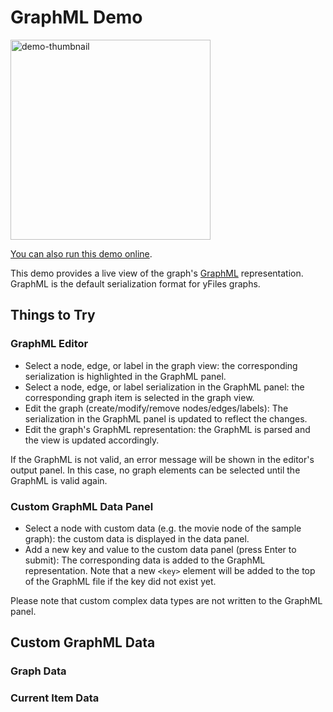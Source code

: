 <!--
 //////////////////////////////////////////////////////////////////////////////
 // @license
 // This file is part of yFiles for HTML.
 // Use is subject to license terms.
 //
 // Copyright (c) by yWorks GmbH, Vor dem Kreuzberg 28,
 // 72070 Tuebingen, Germany. All rights reserved.
 //
 //////////////////////////////////////////////////////////////////////////////
-->
# GraphML Demo

<img src="../../../doc/demo-thumbnails/graphml.webp" alt="demo-thumbnail" height="320"/>

[You can also run this demo online](https://www.yfiles.com/demos/view/graphml/).

This demo provides a live view of the graph's [GraphML](https://docs.yworks.com/yfileshtml/#/dguide/customizing_io_graphml#customizing_io_graphml) representation. GraphML is the default serialization format for yFiles graphs.

## Things to Try

### GraphML Editor

- Select a node, edge, or label in the graph view: the corresponding serialization is highlighted in the GraphML panel.
- Select a node, edge, or label serialization in the GraphML panel: the corresponding graph item is selected in the graph view.
- Edit the graph (create/modify/remove nodes/edges/labels): The serialization in the GraphML panel is updated to reflect the changes.
- Edit the graph's GraphML representation: the GraphML is parsed and the view is updated accordingly.

If the GraphML is not valid, an error message will be shown in the editor's output panel. In this case, no graph elements can be selected until the GraphML is valid again.

### Custom GraphML Data Panel

- Select a node with custom data (e.g. the movie node of the sample graph): the custom data is displayed in the data panel.
- Add a new key and value to the custom data panel (press Enter to submit): The corresponding data is added to the GraphML representation. Note that a new `<key>` element will be added to the top of the GraphML file if the key did not exist yet.

Please note that custom complex data types are not written to the GraphML panel.

## Custom GraphML Data

### Graph Data

### Current Item Data
